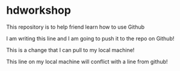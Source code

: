 # hdworkshop
This repository is to help friend learn how to use Github

I am writing this line and I am going to push it to the repo on Github!

This is a change that I can pull to my local machine!

This line on my local machine will conflict with a line from github!
